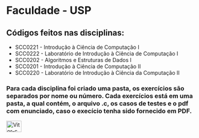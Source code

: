 # Faculdade - USP
## Códigos feitos nas disciplinas:
- SCC0221 - Introdução à Ciência de Computação I
- SCC0222 - Laboratório de Introdução à Ciência de Computação I
- SCC0202 - Algoritmos e Estruturas de Dados I
- SCC0201 - Introdução à Ciência de Computação II
- SCC0220 - Laboratório de Introdução à Ciência da Computação II

### Para cada disciplina foi criado uma pasta, os exercícios são separados por nome ou número. Cada exercícios está em uma pasta, a qual contém, o arquivo .c, os casos de testes e o pdf com enunciado, caso o execício tenha sido fornecido em PDF.

 <img align="center" alt="Vitor-c" height="30" width="40" src="https://cdn.jsdelivr.net/gh/devicons/devicon/icons/c/c-original.svg">
